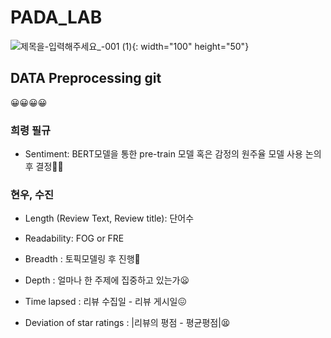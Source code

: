 # PADA_LAB
![제목을-입력해주세요_-001 (1)](https://github.com/user-attachments/assets/35685bcc-e06f-445e-b45d-428e643349c8){: width="100" height="50"}


## DATA Preprocessing git

😀😀😀😀

### 희령 필규
- Sentiment: BERT모델을 통한 pre-train 모델 혹은 감정의 원주율 모델 사용 논의 후 결정😮‍💨
### 현우, 수진

- Length (Review Text, Review title): 단어수

- Readability: FOG or FRE

- Breadth : 토픽모델링 후 진행🧐

- Depth : 얼마나 한 주제에 집중하고 있는가😦

- Time lapsed : 리뷰 수집일 - 리뷰 게시일😖

- Deviation of star ratings : |리뷰의 평점 - 평균평점|😫
